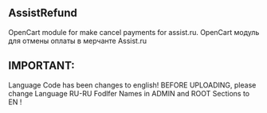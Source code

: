 ## AssistRefund
OpenCart module for make cancel payments for assist.ru. 
OpenCart модуль для отмены оплаты в мерчанте Assist.ru

## IMPORTANT:
Language Code has been changes to english!
BEFORE UPLOADING, please change Language RU-RU Fodlfer Names in ADMIN and ROOT Sections to EN !
